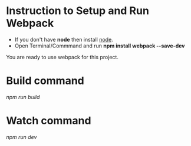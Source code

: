 # Instruction to Setup and Run Webpack

- If you don't have **node** then install [node](https://nodejs.org/en/download/).
- Open Terminal/Commmand and run **npm install webpack --save-dev**

You are ready to use webpack for this project.

# Build command
*npm run build*

# Watch command 
*npm run dev*
 
